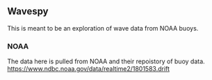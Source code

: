 ## Wavespy

This is meant to be an exploration of wave data from NOAA buoys.

### NOAA
The data here is pulled from NOAA and their repoistory of buoy data.
https://www.ndbc.noaa.gov/data/realtime2/1801583.drift
